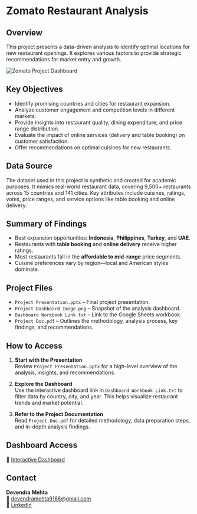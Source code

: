 # Zomato Restaurant Analysis

## Overview

This project presents a data-driven analysis to identify optimal locations for new restaurant openings. It explores various factors to provide strategic recommendations for market entry and growth.

![Zomato Project Dashboard](https://github.com/devncd/zomato-analysis/blob/main/Project%20Dashboard%20Image.png?raw=true)

## Key Objectives

* Identify promising countries and cities for restaurant expansion.
* Analyze customer engagement and competition levels in different markets.
* Provide insights into restaurant quality, dining expenditure, and price range distribution.
* Evaluate the impact of online services (delivery and table booking) on customer satisfaction.
* Offer recommendations on optimal cuisines for new restaurants.

## Data Source

The dataset used in this project is synthetic and created for academic purposes. It mimics real-world restaurant data, covering 9,500+ restaurants across 15 countries and 141 cities. Key attributes include cuisines, ratings, votes, price ranges, and service options like table booking and online delivery.

## Summary of Findings

- Best expansion opportunities: **Indonesia**, **Philippines**, **Turkey**, and **UAE**.
- Restaurants with **table booking** and **online delivery** receive higher ratings.
- Most restaurants fall in the **affordable to mid-range** price segments.
- Cuisine preferences vary by region—local and American styles dominate.

## Project Files

- `Project Presentation.pptx` – Final project presentation.
- `Project Dashboard Image.png` – Snapshot of the analysis dashboard.
- `Dashboard Workbook Link.txt` – Link to the Google Sheets workbook.
- `Project Doc.pdf` – Outlines the methodology, analysis process, key findings, and recommendations.

## How to Access

1. **Start with the Presentation**  
   Review `Project Presentation.pptx` for a high-level overview of the analysis, insights, and recommendations.

2. **Explore the Dashboard**  
   Use the interactive dashboard link in `Dashboard Workbook Link.txt` to filter data by country, city, and year. This helps visualize restaurant trends and market potential.

3. **Refer to the Project Documentation**  
   Read `Project Doc.pdf` for detailed methodology, data preparation steps, and in-depth analysis findings.

## Dashboard Access

🔗 [Interactive Dashboard](https://docs.google.com/spreadsheets/d/1vgzjCM8Cc1GuayzqSDzFkmT3ia6OG2f7FO-dhp8RD4I/edit?usp=sharing)

## Contact

**Devendra Mehta**  
📧 devendramehta9166@gmail.com  
🔗 [LinkedIn](https://www.linkedin.com/in/devendramehta91)
